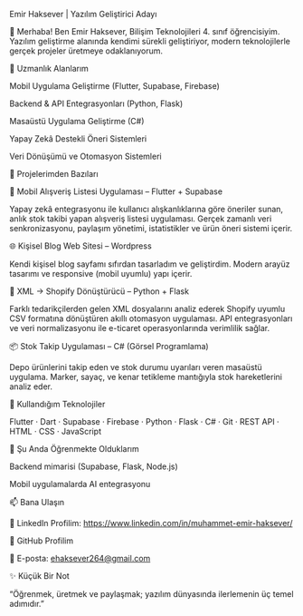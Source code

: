 Emir Haksever | Yazılım Geliştirici Adayı

👋 Merhaba! Ben Emir Haksever, Bilişim Teknolojileri 4. sınıf öğrencisiyim.
Yazılım geliştirme alanında kendimi sürekli geliştiriyor, modern teknolojilerle gerçek projeler üretmeye odaklanıyorum.

🚀 Uzmanlık Alanlarım

Mobil Uygulama Geliştirme (Flutter, Supabase, Firebase)

Backend & API Entegrasyonları (Python, Flask)

Masaüstü Uygulama Geliştirme (C#)

Yapay Zekâ Destekli Öneri Sistemleri

Veri Dönüşümü ve Otomasyon Sistemleri

💼 Projelerimden Bazıları

🛒 Mobil Alışveriş Listesi Uygulaması – Flutter + Supabase

Yapay zekâ entegrasyonu ile kullanıcı alışkanlıklarına göre öneriler sunan, anlık stok takibi yapan alışveriş listesi uygulaması.
Gerçek zamanlı veri senkronizasyonu, paylaşım yönetimi, istatistikler ve ürün öneri sistemi içerir.

🌐 Kişisel Blog Web Sitesi – Wordpress

Kendi kişisel blog sayfamı sıfırdan tasarladım ve geliştirdim.
Modern arayüz tasarımı ve responsive (mobil uyumlu) yapı içerir.

🧾 XML → Shopify Dönüştürücü – Python + Flask

Farklı tedarikçilerden gelen XML dosyalarını analiz ederek Shopify uyumlu CSV formatına dönüştüren akıllı otomasyon uygulaması.
API entegrasyonları ve veri normalizasyonu ile e-ticaret operasyonlarında verimlilik sağlar.

📦 Stok Takip Uygulaması – C# (Görsel Programlama)

Depo ürünlerini takip eden ve stok durumu uyarıları veren masaüstü uygulama.
Marker, sayaç, ve kenar tetikleme mantığıyla stok hareketlerini analiz eder.

🧩 Kullandığım Teknolojiler

Flutter · Dart · Supabase · Firebase · Python · Flask · C# · Git · REST API · HTML · CSS · JavaScript

🌱 Şu Anda Öğrenmekte Olduklarım

Backend mimarisi (Supabase, Flask, Node.js)

Mobil uygulamalarda AI entegrasyonu


📫 Bana Ulaşın

💼 LinkedIn Profilim: https://www.linkedin.com/in/muhammet-emir-haksever/

🧰 GitHub Profilim

📧 E-posta: ehaksever264@gmail.com

✨ Küçük Bir Not

“Öğrenmek, üretmek ve paylaşmak; yazılım dünyasında ilerlemenin üç temel adımıdır.”
